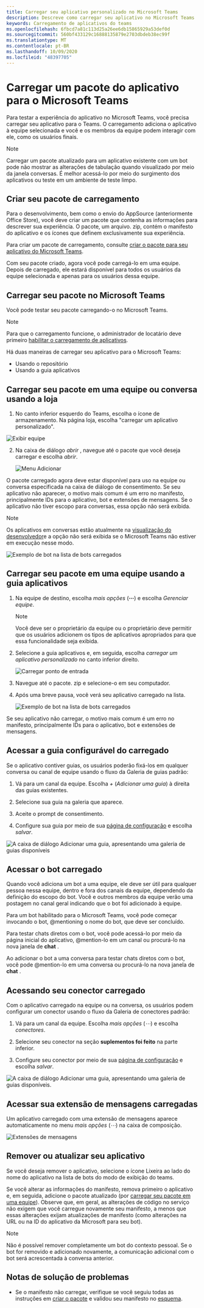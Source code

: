 ```yaml
---
title: Carregar seu aplicativo personalizado no Microsoft Teams
description: Descreve como carregar seu aplicativo no Microsoft Teams
keywords: Carregamento de aplicativos do teams
ms.openlocfilehash: 6fbcd7a81c113d25a26ee6db15865929a53def0d
ms.sourcegitcommit: 560bf433129c16888135879e2703dbdeb38ec99f
ms.translationtype: MT
ms.contentlocale: pt-BR
ms.lasthandoff: 10/09/2020
ms.locfileid: "48397705"
---
```

# <a name="upload-an-app-package-to-microsoft-teams"></a>Carregar um pacote do aplicativo para o Microsoft Teams

Para testar a experiência do aplicativo no Microsoft Teams, você precisa carregar seu aplicativo para o Teams. O carregamento adiciona o aplicativo à equipe selecionada e você e os membros da equipe podem interagir com ele, como os usuários finais.

> [!NOTE]
> Carregar um pacote atualizado para um aplicativo existente com um bot pode não mostrar as alterações de tabulação quando visualizado por meio da janela conversas. É melhor acessá-lo por meio do surgimento dos aplicativos ou teste em um ambiente de teste limpo.

## <a name="create-your-upload-package"></a>Criar seu pacote de carregamento

Para o desenvolvimento, bem como o envio do AppSource (anteriormente Office Store), você deve criar um pacote que contenha as informações para descrever sua experiência. O pacote, um arquivo. zip, contém o manifesto do aplicativo e os ícones que definem exclusivamente sua experiência.

Para criar um pacote de carregamento, consulte [criar o pacote para seu aplicativo do Microsoft Teams](../build-and-test/apps-package.md).

Com seu pacote criado, agora você pode carregá-lo em uma equipe. Depois de carregado, ele estará disponível para todos os usuários da equipe selecionada e apenas para os usuários dessa equipe.

## <a name="load-your-package-into-teams"></a>Carregar seu pacote no Microsoft Teams

Você pode testar seu pacote carregando-o no Microsoft Teams.

> [!NOTE]
> Para que o carregamento funcione, o administrador de locatário deve primeiro [habilitar o carregamento de aplicativos](/microsoftteams/admin-settings).

Há duas maneiras de carregar seu aplicativo para o Microsoft Teams:

* Usando o repositório
* Usando a guia aplicativos

## <a name="upload-your-package-into-a-team-or-conversation-using-the-store"></a>Carregar seu pacote em uma equipe ou conversa usando a loja

1. No canto inferior esquerdo do Teams, escolha o ícone de armazenamento. Na página loja, escolha "carregar um aplicativo personalizado".

  ![Exibir equipe](../../assets/images/store-upload-a-custom-app2.png)

2. Na caixa de diálogo *abrir* , navegue até o pacote que você deseja carregar e escolha *abrir*.

   ![Menu Adicionar](../../assets/images/NewappAddmenudropdown.png)

O pacote carregado agora deve estar disponível para uso na equipe ou conversa especificada na caixa de diálogo de consentimento. Se seu aplicativo não aparecer, o motivo mais comum é um erro no manifesto, principalmente IDs para o aplicativo, bot e extensões de mensagens. Se o aplicativo não tiver escopo para conversas, essa opção não será exibida.

>[!NOTE]
> Os aplicativos em conversas estão atualmente na [visualização do desenvolvedor](../../resources/dev-preview/developer-preview-intro.md)e a opção não será exibida se o Microsoft Teams não estiver em execução nesse modo.

![Exemplo de bot na lista de bots carregados](../../assets/images/botinlist.jpg)

## <a name="upload-your-package-into-a-team-using-the-apps-tab"></a>Carregar seu pacote em uma equipe usando a guia aplicativos

1. Na equipe de destino, escolha *mais opções* (**&#8943;**) e escolha *Gerenciar equipe*.

   > [!NOTE]
   > Você deve ser o proprietário da equipe ou o proprietário deve permitir que os usuários adicionem os tipos de aplicativos apropriados para que essa funcionalidade seja exibida.

2. Selecione a guia aplicativos e, em seguida, escolha *carregar um aplicativo personalizado* no canto inferior direito.

   ![Carregar ponto de entrada](../../assets/images/UploadACustomApp.png)

3. Navegue até o pacote. zip e selecione-o em seu computador.

4. Após uma breve pausa, você verá seu aplicativo carregado na lista.

   ![Exemplo de bot na lista de bots carregados](../../assets/images/botinlist.jpg)

Se seu aplicativo não carregar, o motivo mais comum é um erro no manifesto, principalmente IDs para o aplicativo, bot e extensões de mensagens.

## <a name="accessing-your-uploaded-configurable-tab"></a>Acessar a guia configurável do carregado

Se o aplicativo contiver guias, os usuários poderão fixá-los em qualquer conversa ou canal de equipe usando o fluxo da Galeria de guias padrão:

1. Vá para um canal da equipe. Escolha *+* (*Adicionar uma guia*) à direita das guias existentes.

2. Selecione sua guia na galeria que aparece.

3. Aceite o prompt de consentimento.

4. Configure sua guia por meio de sua [página de configuração](../../tabs/how-to/create-tab-pages/configuration-page.md) e escolha *salvar*.

  ![A caixa de diálogo Adicionar uma guia, apresentando uma galeria de guias disponíveis](../../assets/images/tab_gallery.png)

## <a name="accessing-your-uploaded-bot"></a>Acessar o bot carregado

Quando você adiciona um bot a uma equipe, ele deve ser útil para qualquer pessoa nessa equipe, dentro e fora dos canais da equipe, dependendo da definição do escopo do bot. Você e outros membros da equipe verão uma postagem no canal geral indicando que o bot foi adicionado à equipe.

Para um bot habilitado para o Microsoft Teams, você pode começar invocando o bot, @mentioning o nome do bot, que deve ser concluído.

Para testar chats diretos com o bot, você pode acessá-lo por meio da página inicial do aplicativo, @mention-lo em um canal ou procurá-lo na nova janela de **chat** .

Ao adicionar o bot a uma conversa para testar chats diretos com o bot, você pode @mention-lo em uma conversa ou procurá-lo na nova janela de **chat** .

## <a name="accessing-your-uploaded-connector"></a>Acessando seu conector carregado

Com o aplicativo carregado na equipe ou na conversa, os usuários podem configurar um conector usando o fluxo da Galeria de conectores padrão:

1. Vá para um canal da equipe. Escolha *mais opções* (*&#8943;*) e escolha *conectores*.

2. Selecione seu conector na seção **suplementos foi feito** na parte inferior.

3. Configure seu conector por meio de sua [página de configuração](../../webhooks-and-connectors/how-to/connectors-creating.md) e escolha *salvar*.

  ![A caixa de diálogo Adicionar uma guia, apresentando uma galeria de guias disponíveis.](../../assets/images/connector_gallery.png)

## <a name="accessing-your-uploaded-messaging-extension"></a>Acessar sua extensão de mensagens carregadas

Um aplicativo carregado com uma extensão de mensagens aparece automaticamente no menu *mais opções* (*&#8943;*) na caixa de composição.

![Extensões de mensagens](../../assets/images/compose-extensions/cesampleapp.png)

## <a name="removing-or-updating-your-app"></a>Remover ou atualizar seu aplicativo

Se você deseja remover o aplicativo, selecione o ícone Lixeira ao lado do nome do aplicativo na lista de bots do modo de exibição do teams.

Se você alterar as informações do manifesto, remova primeiro o aplicativo e, em seguida, adicione o pacote atualizado (por [carregar seu pacote em uma equipe](#load-your-package-into-teams)). Observe que, em geral, as alterações de código no serviço não exigem que você carregue novamente seu manifesto, a menos que essas alterações exijam atualizações de manifesto (como alterações na URL ou na ID do aplicativo da Microsoft para seu bot).

> [!NOTE]
> Não é possível remover completamente um bot do contexto pessoal. Se o bot for removido e adicionado novamente, a comunicação adicional com o bot será acrescentada à conversa anterior.

## <a name="troubleshooting-notes"></a>Notas de solução de problemas

* Se o manifesto não carregar, verifique se você seguiu todas as instruções em [criar o pacote](../../concepts/build-and-test/apps-package.md) e validou seu manifesto no [esquema](../../resources/schema/manifest-schema.md).


